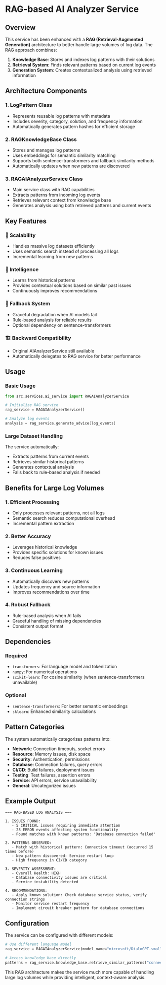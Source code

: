 # RAG-based AI Analyzer Service

## Overview
This service has been enhanced with a **RAG (Retrieval-Augmented Generation)** architecture to better handle large volumes of log data. The RAG approach combines:

1. **Knowledge Base**: Stores and indexes log patterns with their solutions
2. **Retrieval System**: Finds relevant patterns based on current log events
3. **Generation System**: Creates contextualized analysis using retrieved information

## Architecture Components

### 1. LogPattern Class
- Represents reusable log patterns with metadata
- Includes severity, category, solution, and frequency information
- Automatically generates pattern hashes for efficient storage

### 2. RAGKnowledgeBase Class
- Stores and manages log patterns
- Uses embeddings for semantic similarity matching
- Supports both sentence-transformers and fallback similarity methods
- Automatically updates when new patterns are discovered

### 3. RAGAIAnalyzerService Class
- Main service class with RAG capabilities
- Extracts patterns from incoming log events
- Retrieves relevant context from knowledge base
- Generates analysis using both retrieved patterns and current events

## Key Features

### 🚀 **Scalability**
- Handles massive log datasets efficiently
- Uses semantic search instead of processing all logs
- Incremental learning from new patterns

### 🧠 **Intelligence**
- Learns from historical patterns
- Provides contextual solutions based on similar past issues
- Continuously improves recommendations

### 🔄 **Fallback System**
- Graceful degradation when AI models fail
- Rule-based analysis for reliable results
- Optional dependency on sentence-transformers

### 🏗️ **Backward Compatibility**
- Original AIAnalyzerService still available
- Automatically delegates to RAG service for better performance

## Usage

### Basic Usage
```python
from src.services.ai_service import RAGAIAnalyzerService

# Initialize RAG service
rag_service = RAGAIAnalyzerService()

# Analyze log events
analysis = rag_service.generate_advice(log_events)
```

### Large Dataset Handling
The service automatically:
- Extracts patterns from current events
- Retrieves similar historical patterns
- Generates contextual analysis
- Falls back to rule-based analysis if needed

## Benefits for Large Log Volumes

### 1. **Efficient Processing**
- Only processes relevant patterns, not all logs
- Semantic search reduces computational overhead
- Incremental pattern extraction

### 2. **Better Accuracy**
- Leverages historical knowledge
- Provides specific solutions for known issues
- Reduces false positives

### 3. **Continuous Learning**
- Automatically discovers new patterns
- Updates frequency and source information
- Improves recommendations over time

### 4. **Robust Fallback**
- Rule-based analysis when AI fails
- Graceful handling of missing dependencies
- Consistent output format

## Dependencies

### Required
- `transformers`: For language model and tokenization
- `numpy`: For numerical operations
- `scikit-learn`: For cosine similarity (when sentence-transformers unavailable)

### Optional
- `sentence-transformers`: For better semantic embeddings
- `sklearn`: Enhanced similarity calculations

## Pattern Categories

The system automatically categorizes patterns into:
- **Network**: Connection timeouts, socket errors
- **Resource**: Memory issues, disk space
- **Security**: Authentication, permissions
- **Database**: Connection failures, query errors
- **CI/CD**: Build failures, deployment issues
- **Testing**: Test failures, assertion errors
- **Service**: API errors, service unavailability
- **General**: Uncategorized issues

## Example Output

```
=== RAG-BASED LOG ANALYSIS ===

1. ISSUES FOUND:
   - 5 CRITICAL issues requiring immediate attention
   - 23 ERROR events affecting system functionality
   - Found matches with known patterns: "Database connection failed"

2. PATTERNS OBSERVED:
   - Match with historical pattern: Connection timeout (occurred 15 times before)
   - New pattern discovered: Service restart loop
   - High frequency in CI/CD category

3. SEVERITY ASSESSMENT:
   - Overall Health: HIGH
   - Database connectivity issues are critical
   - Service instability detected

4. RECOMMENDATIONS:
   - Apply known solution: Check database service status, verify connection strings
   - Monitor service restart frequency
   - Implement circuit breaker pattern for database connections
```

## Configuration

The service can be configured with different models:

```python
# Use different language model
rag_service = RAGAIAnalyzerService(model_name="microsoft/DialoGPT-small")

# Access knowledge base directly
patterns = rag_service.knowledge_base.retrieve_similar_patterns("connection timeout")
```

This RAG architecture makes the service much more capable of handling large log volumes while providing intelligent, context-aware analysis.
